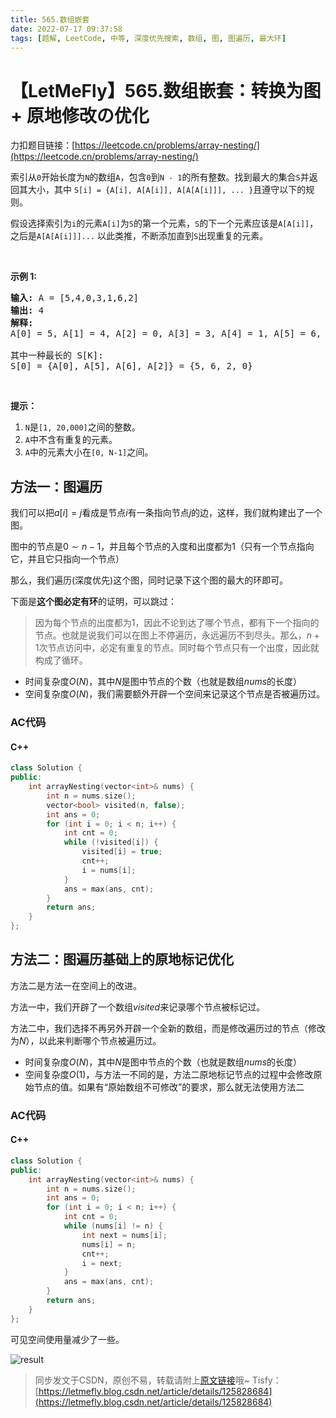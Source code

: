 ```yaml
---
title: 565.数组嵌套
date: 2022-07-17 09:37:58
tags: [题解, LeetCode, 中等, 深度优先搜索, 数组, 图, 图遍历, 最大环]
---
```


# 【LetMeFly】565.数组嵌套：转换为图 + 原地修改の优化

力扣题目链接：[https://leetcode.cn/problems/array-nesting/](https://leetcode.cn/problems/array-nesting/)

<p>索引从<code>0</code>开始长度为<code>N</code>的数组<code>A</code>，包含<code>0</code>到<code>N - 1</code>的所有整数。找到最大的集合<code>S</code>并返回其大小，其中 <code>S[i] = {A[i], A[A[i]], A[A[A[i]]], ... }</code>且遵守以下的规则。</p>

<p>假设选择索引为<code>i</code>的元素<code>A[i]</code>为<code>S</code>的第一个元素，<code>S</code>的下一个元素应该是<code>A[A[i]]</code>，之后是<code>A[A[A[i]]]...</code> 以此类推，不断添加直到<code>S</code>出现重复的元素。</p>

<p>&nbsp;</p>

<p><strong>示例&nbsp;1:</strong></p>

<pre><strong>输入:</strong> A = [5,4,0,3,1,6,2]
<strong>输出:</strong> 4
<strong>解释:</strong> 
A[0] = 5, A[1] = 4, A[2] = 0, A[3] = 3, A[4] = 1, A[5] = 6, A[6] = 2.

其中一种最长的 S[K]:
S[0] = {A[0], A[5], A[6], A[2]} = {5, 6, 2, 0}
</pre>

<p>&nbsp;</p>

<p><strong>提示：</strong></p>

<ol>
	<li><code>N</code>是<code>[1, 20,000]</code>之间的整数。</li>
	<li><code>A</code>中不含有重复的元素。</li>
	<li><code>A</code>中的元素大小在<code>[0, N-1]</code>之间。</li>
</ol>


    
## 方法一：图遍历

我们可以把$a[i]=j$看成是节点$i$有一条指向节点$j$的边，这样，我们就构建出了一个图。

图中的节点是$0\sim n-1$，并且每个节点的入度和出度都为$1$（只有一个节点指向它，并且它只指向一个节点）

那么，我们遍历(深度优先)这个图，同时记录下这个图的最大的环即可。

下面是**这个图必定有环**的证明，可以跳过：

> 因为每个节点的出度都为$1$，因此不论到达了哪个节点，都有下一个指向的节点。也就是说我们可以在图上不停遍历，永远遍历不到尽头。那么，$n+1$次节点访问中，必定有重复的节点。同时每个节点只有一个出度，因此就构成了循环。

+ 时间复杂度$O(N)$，其中$N$是图中节点的个数（也就是数组$nums$的长度）
+ 空间复杂度$O(N)$，我们需要额外开辟一个空间来记录这个节点是否被遍历过。

### AC代码

#### C++

```cpp
class Solution {
public:
    int arrayNesting(vector<int>& nums) {
        int n = nums.size();
        vector<bool> visited(n, false);
        int ans = 0;
        for (int i = 0; i < n; i++) {
            int cnt = 0;
            while (!visited[i]) {
                visited[i] = true;
                cnt++;
                i = nums[i];
            }
            ans = max(ans, cnt);
        }
        return ans;
    }
};
```

## 方法二：图遍历基础上的原地标记优化

方法二是方法一在空间上的改进。

方法一中，我们开辟了一个数组$visited$来记录哪个节点被标记过。

方法二中，我们选择不再另外开辟一个全新的数组，而是修改遍历过的节点（修改为$N$），以此来判断哪个节点被遍历过。

+ 时间复杂度$O(N)$，其中$N$是图中节点的个数（也就是数组$nums$的长度）
+ 空间复杂度$O(1)$，与方法一不同的是，方法二原地标记节点的过程中会修改原始节点的值。如果有“原始数组不可修改”的要求，那么就无法使用方法二

### AC代码

#### C++

```cpp
class Solution {
public:
    int arrayNesting(vector<int>& nums) {
        int n = nums.size();
        int ans = 0;
        for (int i = 0; i < n; i++) {
            int cnt = 0;
            while (nums[i] != n) {
                int next = nums[i];
                nums[i] = n;
                cnt++;
                i = next;
            }
            ans = max(ans, cnt);
        }
        return ans;
    }
};
```

可见空间使用量减少了一些。

![result](https://img-blog.csdnimg.cn/aa14df7da5194e37982867e06991236d.png#pic_center)

> 同步发文于CSDN，原创不易，转载请附上[原文链接](https://blog.tisfy.eu.org/2022/07/17/LeetCode%200565.%E6%95%B0%E7%BB%84%E5%B5%8C%E5%A5%97/)哦~
> Tisfy：[https://letmefly.blog.csdn.net/article/details/125828684](https://letmefly.blog.csdn.net/article/details/125828684)
